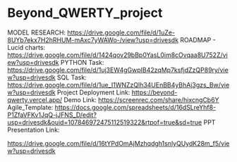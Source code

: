 # Beyond_QWERTY_project
MODEL RESEARCH:
https://drive.google.com/file/d/1uZe-8UYb7ekx7H2hRHUM-mAxc7yWAWo-/view?usp=drivesdk
 ROADMAP - Lucid charts:
https://drive.google.com/file/d/1424qov29bBp0YasL0im8cOvqaa8U752Z/view?usp=drivesdk
 PYTHON Task:
https://drive.google.com/file/d/1uj3EW4gGwpIB42zqMp7ksfjdZzQP89ry/view?usp=drivesdk
 SQL Task:
https://drive.google.com/file/d/1ue_I1WNZzQlh34UEnBB4yBhAj3gzs_Bw/view?usp=drivesdk
 Project Deployment Link:
 https://beyond-qwerty.vercel.app/
   Demo Link:
   https://screenrec.com/share/hixcngCb6Y
    Agile_Template:
    https://docs.google.com/spreadsheets/d/16dSLreYhf8-P1ZfaVFKv1JqQ-jJFNS_D/edit?usp=drivesdk&ouid=107846972475112519322&rtpof=true&sd=true
     PPT Presentation Link:
     
https://drive.google.com/file/d/16tYPdOmAjMzhqdgh1snlyQUydK28m_f5/view?usp=drivesdk
